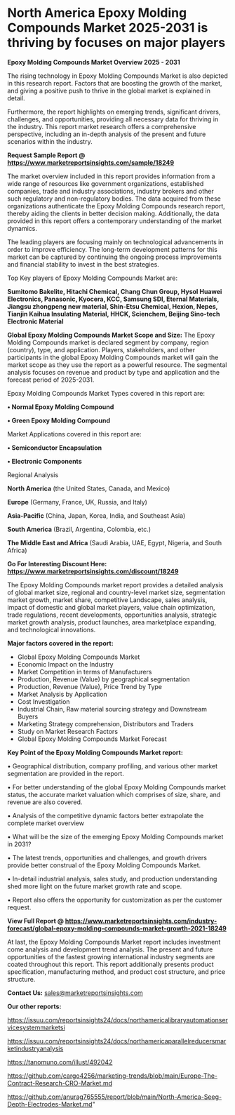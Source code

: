 # North America Epoxy Molding Compounds Market 2025-2031 is thriving by focuses on major players

<Strong> Epoxy Molding Compounds Market Overview 2025 - 2031</strong>

The rising technology in Epoxy Molding Compounds Market is also depicted in this research report. Factors that are boosting the growth of the market, and giving a positive push to thrive in the global market is explained in detail.

Furthermore, the report highlights on emerging trends, significant drivers, challenges, and opportunities, providing all necessary data for thriving in the industry. This report market research offers a comprehensive perspective, including an in-depth analysis of the present and future scenarios within the industry.

<strong>Request Sample Report @ <a href=https://www.marketreportsinsights.com/sample/18249>https://www.marketreportsinsights.com/sample/18249</a></strong>

The market overview included in this report provides information from a wide range of resources like government organizations, established companies, trade and industry associations, industry brokers and other such regulatory and non-regulatory bodies. The data acquired from these organizations authenticate the Epoxy Molding Compounds research report, thereby aiding the clients in better decision making. Additionally, the data provided in this report offers a contemporary understanding of the market dynamics.

The leading players are focusing mainly on technological advancements in order to improve efficiency. The long-term development patterns for this market can be captured by continuing the ongoing process improvements and financial stability to invest in the best strategies.

Top Key players of Epoxy Molding Compounds Market are:

<strong>Sumitomo Bakelite, Hitachi Chemical, Chang Chun Group, Hysol Huawei Electronics, Panasonic, Kyocera, KCC, Samsung SDI, Eternal Materials, Jiangsu zhongpeng new material, Shin-Etsu Chemical, Hexion, Nepes, Tianjin Kaihua Insulating Material, HHCK, Scienchem, Beijing Sino-tech Electronic Material</strong>

<strong><b>Global Epoxy Molding Compounds Market Scope and Size:</b></strong>
The Epoxy Molding Compounds market is declared segment by company, region (country), type, and application. Players, stakeholders, and other participants in the global Epoxy Molding Compounds market will gain the market scope as they use the report as a powerful resource. The segmental analysis focuses on revenue and product by type and application and the forecast period of 2025-2031.

Epoxy Molding Compounds Market Types covered in this report are:

<strong>• Normal Epoxy Molding Compound

• Green Epoxy Molding Compound</strong>

Market Applications covered in this report are:

<strong>• Semiconductor Encapsulation

• Electronic Components</strong> 

Regional Analysis

<strong>North America</strong> (the United States, Canada, and Mexico)

<strong>Europe</strong> (Germany, France, UK, Russia, and Italy)

<strong>Asia-Pacific</strong> (China, Japan, Korea, India, and Southeast Asia)

<strong>South America</strong> (Brazil, Argentina, Colombia, etc.)

<strong>The Middle East and Africa</strong> (Saudi Arabia, UAE, Egypt, Nigeria, and South Africa)

<strong>Go For Interesting Discount Here: <a href=https://www.marketreportsinsights.com/discount/18249>https://www.marketreportsinsights.com/discount/18249</a></strong>

The Epoxy Molding Compounds market report provides a detailed analysis of global market size, regional and country-level market size, segmentation market growth, market share, competitive Landscape, sales analysis, impact of domestic and global market players, value chain optimization, trade regulations, recent developments, opportunities analysis, strategic market growth analysis, product launches, area marketplace expanding, and technological innovations.

<strong><b>Major factors covered in the report:</b></strong>
<ul>
  <li>Global Epoxy Molding Compounds Market </li>
  <li>Economic Impact on the Industry</li>
  <li>Market Competition in terms of Manufacturers</li>
  <li>Production, Revenue (Value) by geographical segmentation</li>
  <li>Production, Revenue (Value), Price Trend by Type</li>
  <li>Market Analysis by Application</li>
  <li>Cost Investigation</li>
  <li>Industrial Chain, Raw material sourcing strategy and Downstream Buyers</li>
  <li>Marketing Strategy comprehension, Distributors and Traders</li>
  <li>Study on Market Research Factors</li>
  <li>Global Epoxy Molding Compounds Market Forecast</li>
</ul>

<strong><b>Key Point of the Epoxy Molding Compounds Market report:</b></strong>

• Geographical distribution, company profiling, and various other market segmentation are provided in the report.

• For better understanding of the global Epoxy Molding Compounds market status, the accurate market valuation which comprises of size, share, and revenue are also covered.

• Analysis of the competitive dynamic factors better extrapolate the complete market overview

• What will be the size of the emerging Epoxy Molding Compounds market in 2031?

• The latest trends, opportunities and challenges, and growth drivers provide better construal of the Epoxy Molding Compounds Market.

• In-detail industrial analysis, sales study, and production understanding shed more light on the future market growth rate and scope.

• Report also offers the opportunity for customization as per the customer request.

<strong><b>View Full Report @ <a href=https://www.marketreportsinsights.com/industry-forecast/global-epoxy-molding-compounds-market-growth-2021-18249>https://www.marketreportsinsights.com/industry-forecast/global-epoxy-molding-compounds-market-growth-2021-18249</a></b></strong>


At last, the Epoxy Molding Compounds Market report includes investment come analysis and development trend analysis. The present and future opportunities of the fastest growing international industry segments are coated throughout this report. This report additionally presents product specification, manufacturing method, and product cost structure, and price structure.

<strong>Contact Us:</strong>
sales@marketreportsinsights.com

<strong>Our other reports:</strong>

<a href=https://issuu.com/reportsinsights24/docs/northamericalibraryautomationservicesystemmarketsi>https://issuu.com/reportsinsights24/docs/northamericalibraryautomationservicesystemmarketsi</a>

<a href=https://issuu.com/reportsinsights24/docs/northamericaparallelreducersmarketindustryanalysis>https://issuu.com/reportsinsights24/docs/northamericaparallelreducersmarketindustryanalysis</a>

<a href=https://tanomuno.com/illust/492042>https://tanomuno.com/illust/492042</a>

<a href=https://github.com/cargo4256/marketing-trends/blob/main/Europe-The-Contract-Research-CRO-Market.md>https://github.com/cargo4256/marketing-trends/blob/main/Europe-The-Contract-Research-CRO-Market.md</a>

<a href=https://github.com/anurag765555/report/blob/main/North-America-Seeg-Depth-Electrodes-Market.md>https://github.com/anurag765555/report/blob/main/North-America-Seeg-Depth-Electrodes-Market.md</a>"
